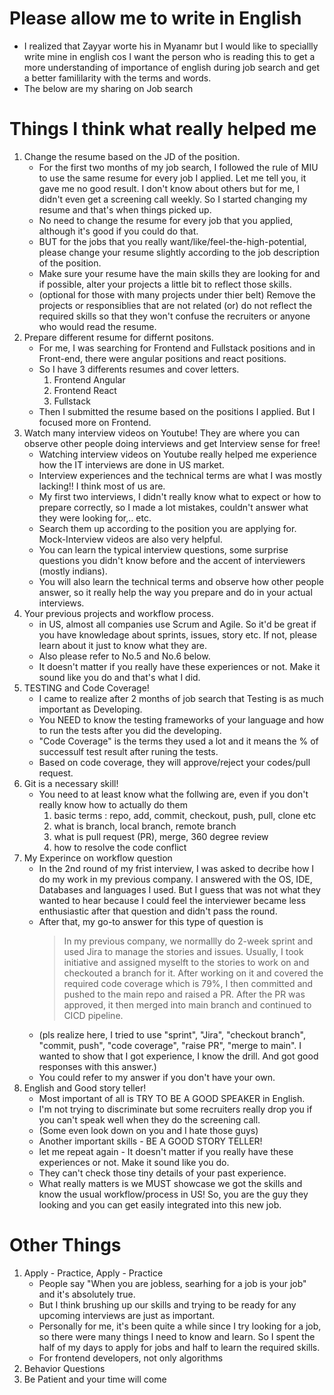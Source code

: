 # Please allow me to write in English
 - I realized that Zayyar worte his in Myanamr but I would like to speciallly write mine in english cos I want the person who is reading this to get a more understanding of importance of english during job search and get a better famililarity with the terms and words.
 - The below are my sharing on Job search

# Things I think what really helped me
 1. Change the resume based on the JD of the position.
     - For the first two months of my job search, I followed the rule of MIU to use the same resume for every job I applied. Let me tell you, it gave me no good result. I don't know about others but for me, I didn't even get a screening call weekly. So I started changing my resume and that's when things picked up.
     - No need to change the resume for every job that you applied, although it's good if you could do that.
     - BUT for the jobs that you really want/like/feel-the-high-potential, please change your resume slightly according to the job description of the position.
     - Make sure your resume have the main skills they are looking for and if possible, alter your projects a little bit to reflect those skills.
     - (optional for those with many projects under thier belt) Remove the projects or responsiblies that are not related (or) do not reflect the required skills so that they won't confuse the recruiters or anyone who would read the resume.
 3. Prepare different resume for differnt positons.
    - For me, I was searching for Frontend and Fullstack positions and in Front-end, there were angular positions and react positions.
    - So I have 3 differents resumes and cover letters. 
      1. Frontend Angular
      2. Frontend React
      3. Fullstack
    - Then I submitted the resume based on the positions I applied. But I focused more on Frontend.
  4. Watch many interview videos on Youtube! They are where you can observe other people doing interviews and get Interview sense for free!
     - Watching interview videos on Youtube really helped me experience how the IT interviews are done in US market.
     - Interview experiences and the technical terms are what I was mostly lacking!! I think most of us are.
     - My first two interviews, I didn't really know what to expect or how to prepare correctly, so I made a lot mistakes, couldn't answer what they were looking for,.. etc.
     - Search them up according to the position you are applying for. Mock-Interview videos are also very helpful.
     - You can learn the typical interview questions, some surprise questions you didn't know before and the accent of interviewers (mostly indians).
     - You will also learn the technical terms and observe how other people answer, so it really help the way you prepare and do in your actual interviews.
  5. Your previous projects and workflow process.
     - in US, almost all companies use Scrum and Agile. So it'd be great if you have knowledage about sprints, issues, story etc. If not, please learn about it just to know what they are.
     - Also please refer to No.5 and No.6 below.
     - It doesn't matter if you really have these experiences or not. Make it sound like you do and that's what I did.
  6. TESTING and Code Coverage!
     - I came to realize after 2 months of job search that Testing is as much important as Developing.
     - You NEED to know the testing frameworks of your language and how to run the tests after you did the developing.
     - "Code Coverage" is the terms they used a lot and it means the % of successulf test result after runing the tests.
     - Based on code coverage, they will approve/reject your codes/pull request.
  7. Git is a necessary skill!
      - You need to at least know what the follwing are, even if you don't really know how to actually do them
        1. basic terms : repo, add, commit, checkout, push, pull, clone etc
        2. what is branch, local branch, remote branch
        3. what is pull request (PR), merge, 360 degree review
        4. how to resolve the code conflict
  8. My Experince on workflow question
      - In the 2nd round of my frist interview, I was asked to decribe how I do my work in my previous company. I answered with the OS, IDE, Databases and languages I used. But I guess that was not what they wanted to hear because I could feel the interviewer became less enthusiastic after that question and didn't pass the round.
      - After that, my go-to answer for this type of question is
        > In my previous company, we normallly do 2-week sprint and used Jira to manage the stories and issues. Usually, I took initiative and assigned myselft to the stories to work on and checkouted a branch for it. After working on it and covered the required code coverage which is 79%, I then committed and pushed to the main repo and raised a PR. After the PR was approved, it then merged into main branch and continued to CICD pipeline.  
      - (pls realize here, I tried to use "sprint", "Jira", "checkout branch", "commit, push", "code coverage", "raise PR", "merge to main".  I wanted to show that I got experience, I know the drill. And got good responses with this answer.)
      - You could refer to my answer if you don't have your own.
  9. English and Good story teller!
     - Most important of all is TRY TO BE A GOOD SPEAKER in English.
     - I'm not trying to discriminate but some recruiters really drop you if you can't speak well when they do the screening call.
     - (Some even look down on you and I hate those guys)
     - Another important skills - BE A GOOD STORY TELLER! 
     - let me repeat again - It doesn't matter if you really have these experiences or not. Make it sound like you do.
     - They can't check those tiny details of your past experience.
     - What really matters is we MUST showcase we got the skills and know the usual workflow/process in US! So, you are the guy they looking and you can get easily integrated into this new job.

  # Other Things 
  1. Apply - Practice, Apply - Practice
     - People say "When you are jobless, searhing for a job is your job" and it's absolutely true.
     - But I think brushing up our skills and trying to be ready for any upcoming interviews are just as important.
     - Personally for me, it's been quite a while since I try looking for a job, so there were many things I need to know and learn. So I spent the half of my days to apply for jobs and half to learn the required skills.
     -  For frontend developers, not only algorithms
  3. Behavior Questions
  4. Be Patient and your time will come
